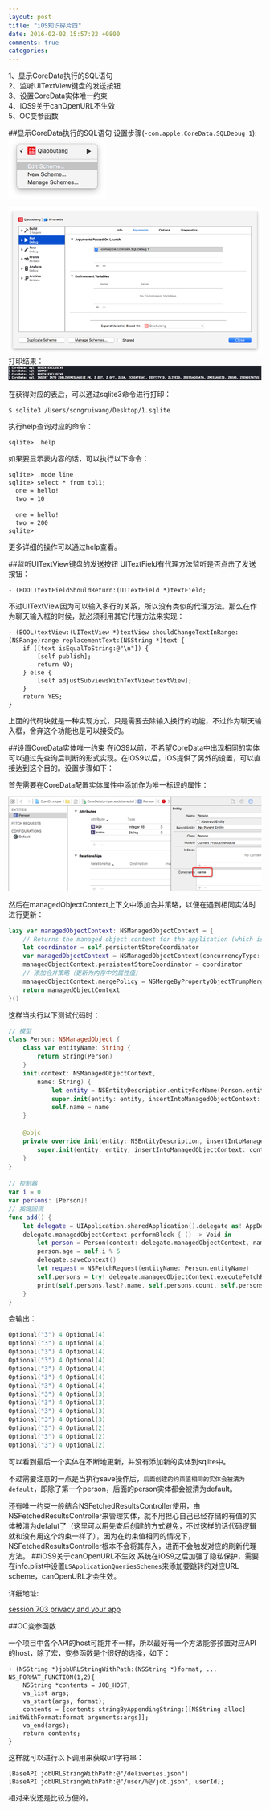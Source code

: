```yaml
---
layout: post
title: "iOS知识碎片四"
date: 2016-02-02 15:57:22 +0800
comments: true
categories: 
---
```

1、显示CoreData执行的SQL语句<br>
2、监听UITextView键盘的发送按钮<br>
3、设置CoreData实体唯一约束<br>
4、iOS9关于canOpenURL不生效<br>
5、OC变参函数
<!--more-->

##显示CoreData执行的SQL语句
设置步骤(`-com.apple.CoreData.SQLDebug 1`): <br>
![](/images/Snip20160202_1.png)<br>

![](/images/Snip20160202_2.png)<br>
打印结果：<br>
![](/images/Snip20160202_4.png)<br>
 
在获得对应的表后，可以通过sqlite3命令进行打印：

```
$ sqlite3 /Users/songruiwang/Desktop/1.sqlite 
```
执行help查询对应的命令：

```
sqlite> .help
```
如果要显示表内容的话，可以执行以下命令：

```
sqlite> .mode line
sqlite> select * from tbl1;
  one = hello!
  two = 10

  one = hello!
  two = 200
sqlite> 
```
更多详细的操作可以通过help查看。

##监听UITextView键盘的发送按钮
UITextField有代理方法监听是否点击了发送按钮：

```
- (BOOL)textFieldShouldReturn:(UITextField *)textField;
```
不过UITextView因为可以输入多行的关系，所以没有类似的代理方法。那么在作为聊天输入框的时候，就必须利用其它代理方法来实现：

```
- (BOOL)textView:(UITextView *)textView shouldChangeTextInRange:(NSRange)range replacementText:(NSString *)text {
    if ([text isEqualToString:@"\n"]) {
        [self publish];
        return NO;
    } else {
        [self adjustSubviewsWithTextView:textView];
    }
    return YES;
}
```
上面的代码块就是一种实现方式，只是需要去除输入换行的功能，不过作为聊天输入框，舍弃这个功能也是可以接受的。

##设置CoreData实体唯一约束
在iOS9以前，不希望CoreData中出现相同的实体可以通过先查询后判断的形式实现。在iOS9以后，iOS提供了另外的设置，可以直接达到这个目的。设置步骤如下：

首先需要在CoreData配置实体属性中添加作为唯一标识的属性：

![](/images/Snip20160222_1.png)

然后在managedObjectContext上下文中添加合并策略，以便在遇到相同实体时进行更新：

```swift
lazy var managedObjectContext: NSManagedObjectContext = {
    // Returns the managed object context for the application (which is already bound to the persistent store coordinator for the application.) This property is optional since there are legitimate error conditions that could cause the creation of the context to fail.
    let coordinator = self.persistentStoreCoordinator
    var managedObjectContext = NSManagedObjectContext(concurrencyType: .MainQueueConcurrencyType)
    managedObjectContext.persistentStoreCoordinator = coordinator
    // 添加合并策略（更新为内存中的属性值）
    managedObjectContext.mergePolicy = NSMergeByPropertyObjectTrumpMergePolicy
    return managedObjectContext
}()
```
这样当执行以下测试代码时：

```swift
// 模型
class Person: NSManagedObject {
    class var entityName: String {
        return String(Person)
    }
    init(context: NSManagedObjectContext,
        name: String) {
            let entity = NSEntityDescription.entityForName(Person.entityName, inManagedObjectContext: context)!
            super.init(entity: entity, insertIntoManagedObjectContext: context)
            self.name = name
    }
    
    @objc
    private override init(entity: NSEntityDescription, insertIntoManagedObjectContext context: NSManagedObjectContext?) {
        super.init(entity: entity, insertIntoManagedObjectContext: context)
    }
}

// 控制器
var i = 0
var persons: [Person]!
// 按键回调
func add() {
    let delegate = UIApplication.sharedApplication().delegate as! AppDelegate
    delegate.managedObjectContext.performBlock { () -> Void in
        let person = Person(context: delegate.managedObjectContext, name: "\(self.i++ % 4)")
        person.age = self.i % 5
        delegate.saveContext()
        let request = NSFetchRequest(entityName: Person.entityName)
        self.persons = try! delegate.managedObjectContext.executeFetchRequest(request) as! [Person]
        print(self.persons.last?.name, self.persons.count, self.persons.last?.age)
    }
}	
```

会输出：

```swift
Optional("3") 4 Optional(4)
Optional("3") 4 Optional(4)
Optional("3") 4 Optional(4)
Optional("3") 4 Optional(4)
Optional("3") 4 Optional(4)
Optional("3") 4 Optional(4)
Optional("3") 4 Optional(4)
Optional("3") 4 Optional(3)
Optional("3") 4 Optional(3)
Optional("3") 4 Optional(3)
Optional("3") 4 Optional(3)
Optional("3") 4 Optional(2)
Optional("3") 4 Optional(2)
Optional("3") 4 Optional(2)
```
可以看到最后一个实体在不断地更新，并没有添加新的实体到sqlite中。

不过需要注意的一点是当执行save操作后，`后面创建的约束值相同的实体会被清为default`，即除了第一个person，后面的person实体都会被清为default。

还有唯一约束一般结合NSFetchedResultsController使用，由NSFetchedResultsController来管理实体，就不用担心自己已经存储的有值的实体被清为defalut了（这里可以用先查后创建的方式避免，不过这样的话代码逻辑就和没有用这个约束一样了），因为在约束值相同的情况下，NSFetchedResultsController根本不会将其存入，进而不会触发对应的刷新代理方法。
##iOS9关于canOpenURL不生效
系统在iOS9之后加强了隐私保护，需要在info.plist中设置`LSApplicationQueriesSchemes`来添加要跳转的对应URL scheme，canOpenURL才会生效。

详细地址:

[session 703 privacy and your app](https://developer.apple.com/videos/play/wwdc2015/703/)

##OC变参函数

一个项目中各个API的host可能并不一样，所以最好有一个方法能够预置对应API的host，除了宏，变参函数是个很好的选择，如下：

```
+ (NSString *)jobURLStringWithPath:(NSString *)format, ... NS_FORMAT_FUNCTION(1,2){
    NSString *contents = JOB_HOST;
    va_list args;
    va_start(args, format);
    contents = [contents stringByAppendingString:[[NSString alloc] initWithFormat:format arguments:args]];
    va_end(args);
    return contents;
}
```

这样就可以进行以下调用来获取url字符串：

```
[BaseAPI jobURLStringWithPath:@"/deliveries.json"]
[BaseAPI jobURLStringWithPath:@"/user/%@/job.json", userId];
```
相对来说还是比较方便的。